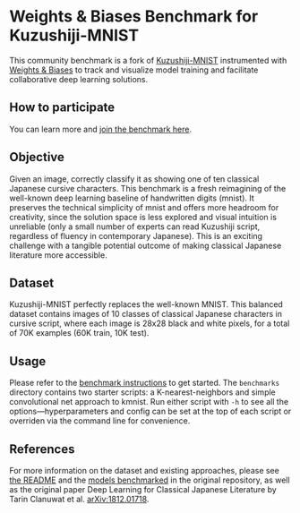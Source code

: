 # Weights & Biases Benchmark for Kuzushiji-MNIST

This community benchmark is a fork of [Kuzushiji-MNIST](https://github.com/rois-codh/kmnist) instrumented with [Weights & Biases](https://www.wandb.com) to track and visualize model training and facilitate collaborative deep learning solutions.

## How to participate
You can learn more and [join the benchmark here](https://app.wandb.ai/wandb/kmnist/benchmark).

## Objective

Given an image, correctly classify it as showing one of ten classical Japanese cursive characters. This benchmark is a fresh reimagining of the well-known deep learning baseline of handwritten digits (mnist). It preserves the technical simplicity of mnist and offers more headroom for creativity, since the solution space is less explored and visual intuition is unreliable (only a small number of experts can read Kuzushiji script, regardless of fluency in contemporary Japanese). This is an exciting challenge with a tangible potential outcome of making classical Japanese literature more accessible.

## Dataset

Kuzushiji-MNIST perfectly replaces the well-known MNIST. This balanced dataset contains images of 10 classes of classical Japanese characters in cursive script, where each image is 28x28 black and white pixels, for a total of 70K examples (60K train, 10K test).

## Usage

Please refer to the [benchmark instructions](https://app.wandb.ai/wandb/kmnist/benchmark) to get started.
The ``benchmarks`` directory contains two starter scripts: a K-nearest-neighbors and simple convolutional net approach to kmnist.
Run either script with ``-h`` to see all the options&mdash;hyperparameters and config can be set at the top of each script or overriden via the command line for convenience.

## References
For more information on the dataset and existing approaches, please see [the README](https://github.com/rois-codh/kmnist) and the [models benchmarked](https://github.com/rois-codh/kmnist#benchmarks--results-) in the original repository, as well as the original paper Deep Learning for Classical Japanese Literature by Tarin Clanuwat et al. [arXiv:1812.01718](https://arxiv.org/abs/1812.01718).
